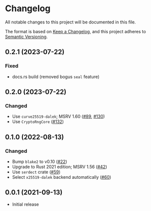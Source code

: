 # Changelog

All notable changes to this project will be documented in this file.

The format is based on [Keep a Changelog](https://keepachangelog.com/en/1.0.0/),
and this project adheres to [Semantic Versioning](https://semver.org/spec/v2.0.0.html).

## 0.2.1 (2023-07-22)
### Fixed
- docs.rs build (removed bogus `seal` feature)

## 0.2.0 (2023-07-22)
### Changed
- Use `curve25519-dalek`; MSRV 1.60 ([#89], [#130])
- Use `CryptoRngCore` ([#132])

[#89]: https://github.com/RustCrypto/nacl-compat/pull/89
[#130]: https://github.com/RustCrypto/nacl-compat/pull/130
[#132]: https://github.com/RustCrypto/nacl-compat/pull/132

## 0.1.0 (2022-08-13)
### Changed
- Bump `blake2` to v0.10 ([#22])
- Upgrade to Rust 2021 edition; MSRV 1.56 ([#42])
- Use `serdect` crate ([#59])
- Select `x25519-dalek` backend automatically ([#60])

[#22]: https://github.com/RustCrypto/nacl-compat/pull/22
[#42]: https://github.com/RustCrypto/nacl-compat/pull/42
[#59]: https://github.com/RustCrypto/nacl-compat/pull/59
[#60]: https://github.com/RustCrypto/nacl-compat/pull/60

## 0.0.1 (2021-09-13)
- Initial release
